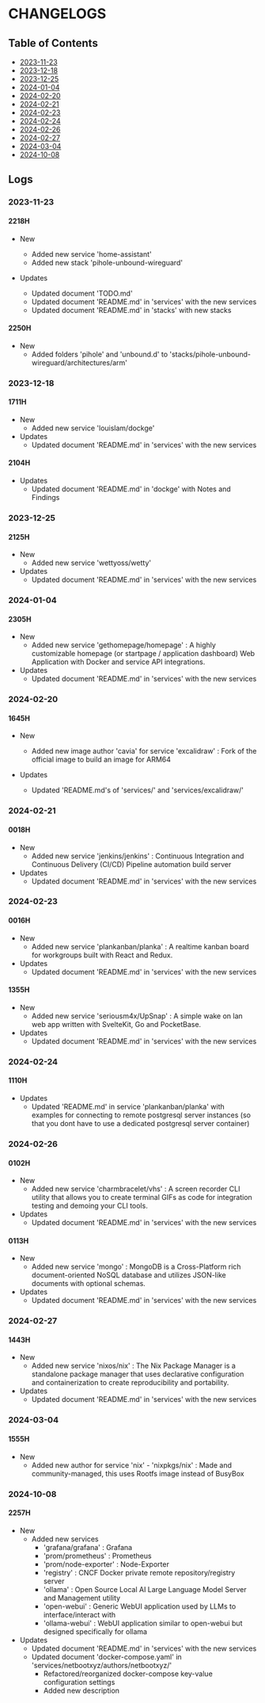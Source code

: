 # CHANGELOGS

## Table of Contents
+ [2023-11-23](#2023-11-23)
+ [2023-12-18](#2023-12-18)
+ [2023-12-25](#2023-12-25)
+ [2024-01-04](#2024-01-04)
+ [2024-02-20](#2024-02-20)
+ [2024-02-21](#2024-02-21)
+ [2024-02-23](#2024-02-23)
+ [2024-02-24](#2024-02-24)
+ [2024-02-26](#2024-02-26)
+ [2024-02-27](#2024-02-27)
+ [2024-03-04](#2024-03-04)
+ [2024-10-08](#2024-10-08)

## Logs
### 2023-11-23
#### 2218H
- New
    - Added new service 'home-assistant'
    - Added new stack 'pihole-unbound-wireguard'

- Updates
    - Updated document 'TODO.md'
    - Updated document 'README.md' in 'services' with the new services
    - Updated document 'README.md' in 'stacks' with new stacks

#### 2250H
- New
    - Added folders 'pihole' and 'unbound.d' to 'stacks/pihole-unbound-wireguard/architectures/arm'

### 2023-12-18
#### 1711H
- New
    - Added new service 'louislam/dockge'
- Updates
    - Updated document 'README.md' in 'services' with the new services

#### 2104H
- Updates
    - Updated document 'README.md' in 'dockge' with Notes and Findings

### 2023-12-25
#### 2125H
- New
    - Added new service 'wettyoss/wetty'
- Updates
    - Updated document 'README.md' in 'services' with the new services 

### 2024-01-04
#### 2305H
- New 
    - Added new service 'gethomepage/homepage' : A highly customizable homepage (or startpage / application dashboard) Web Application with Docker and service API integrations.
- Updates
    - Updated document 'README.md' in 'services' with the new services 

### 2024-02-20
#### 1645H
- New
    - Added new image author 'cavia' for service 'excalidraw' : Fork of the official image to build an image for ARM64

- Updates
    - Updated 'README.md's of 'services/' and 'services/excalidraw/'

### 2024-02-21
#### 0018H
- New
    - Added new service 'jenkins/jenkins' : Continuous Integration and Continuous Delivery (CI/CD) Pipeline automation build server
- Updates
    - Updated document 'README.md' in 'services' with the new services 

### 2024-02-23
#### 0016H
- New
    - Added new service 'plankanban/planka' : A realtime kanban board for workgroups built with React and Redux.
- Updates
    - Updated document 'README.md' in 'services' with the new services 

#### 1355H
- New
    - Added new service 'seriousm4x/UpSnap' : A simple wake on lan web app written with SvelteKit, Go and PocketBase.
- Updates
    - Updated document 'README.md' in 'services' with the new services 

### 2024-02-24
#### 1110H
- Updates
    - Updated 'README.md' in service 'plankanban/planka' with examples for connecting to remote postgresql server instances (so that you dont have to use a dedicated postgresql server container)

### 2024-02-26
#### 0102H
- New
    - Added new service 'charmbracelet/vhs' : A screen recorder CLI utility that allows you to create terminal GIFs as code for integration testing and demoing your CLI tools.
- Updates
    - Updated document 'README.md' in 'services' with the new services 

#### 0113H
- New
    - Added new service 'mongo' : MongoDB is a Cross-Platform rich document-oriented NoSQL database and utilizes JSON-like documents with optional schemas.
- Updates
    - Updated document 'README.md' in 'services' with the new services 

### 2024-02-27
#### 1443H
- New
    - Added new service 'nixos/nix' : The Nix Package Manager is a standalone package manager that uses declarative configuration and containerization to create reproducibility and portability.
- Updates
    - Updated document 'README.md' in 'services' with the new services 

### 2024-03-04
#### 1555H
- New
    + Added new author for service 'nix' - 'nixpkgs/nix' : Made and community-managed, this uses Rootfs image instead of BusyBox

### 2024-10-08
#### 2257H
- New
    - Added new services
        + 'grafana/grafana' : Grafana 
        + 'prom/prometheus' : Prometheus
        + 'prom/node-exporter' : Node-Exporter
        + 'registry' : CNCF Docker private remote repository/registry server
        + 'ollama' : Open Source Local AI Large Language Model Server and Management utility
        + 'open-webui' : Generic WebUI application used by LLMs to interface/interact with
        + 'ollama-webui' : WebUI application similar to open-webui but designed specifically for ollama
- Updates
    + Updated document 'README.md' in 'services' with the new services 
    - Updated document 'docker-compose.yaml' in 'services/netbootxyz/authors/netbootxyz/'
        + Refactored/reorganized docker-compose key-value configuration settings
        + Added new description

